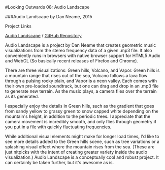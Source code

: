 #Looking Outwards 08: Audio Landscape

###Audio Landscape by Dan Neame, 2015

Project Links

[Audio Landscape](http://dan.nea.me/audiolandscape/)
  /  [GitHub Repository](https://github.com/cham/audiolandscape)

Audio Landscape is a project by Dan Neame that creates geometric music visualizations from the stereo frequency data of a given .mp3 file. It also conveniently runs in browsers with native browser support for HTML5 Audio and WebGL (So basically recent releases of Firefox and Chrome). 

There are three visualizations: Green hills, Volcano, and Vapor. Green hills is a mountain range that rises out of the sea, Volcano follows a lava flow through a pulsing rocky plain, and Vapor is a neon valley. Each comes with their own pre-loaded soundtrack, but one can drag and drop in an .mp3 file to generate new terrain. As the music plays, a camera flies over the terrain as its generated. 

I especially enjoy the details in Green hills, such as the gradient that goes from sandy yellow to grassy green to snow capped white depending on the mountain's height, in addition to the periodic trees. I appreciate that the camera movement is incredibly smooth, and only flies through geometry if you put in a file with quickly fluctuating frequencies.

While additional visual elements might make for longer load times, I'd like to see more details added to the Green hills scene, such as tree variations or a splashing visual effect where the mountain rises from the sea. (These are just nitpicks with the intent of creating greater variety inside the audio visualization.) Audio Landscape is a conceptually cool and robust project. It can certainly be taken further, but it's awesome as is.